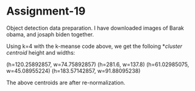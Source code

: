 # Assignment-19
Object detection data preparation.
I have downloaded images of Barak obama, and josaph biden together.

Using k=4 with the k-meanse code above, we get the folloing **cluster centroid* height and widths:

(h=120.25892857, w=74.75892857)
(h=281.6, w=137.8)
(h=61.02985075, w=45.08955224)
(h=183.57142857, w=91.88095238)

The above centroids are after re-normalization.
